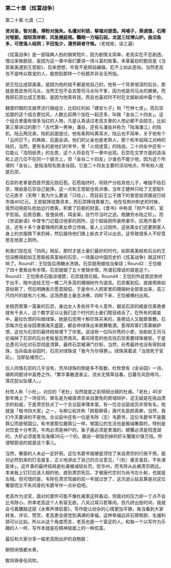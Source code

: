 ### 第二十章（炫富战争）

第二十章.七虞（二）

**贤对圣，智对愚，傅粉对施朱。名缰对利锁，挈榼对提壶。鸠哺子，燕调雏，石障对郇厨。烟轻笼岸柳，风急撼庭梧。鸜眼一方端石砚，龙涎三炷博山炉。曲沼鱼多，可使渔人结网；平田兔少，漫劳耕者守株。**（老规矩，读三遍）

《炫富战争》是一部瑞典人拍的搞笑短片，因为剧情太简单，老高实在不忍剧透。借过来做题目，是因为这一章中我们要讲一场斗富的故事。本章最初的题目是《当郭美美遇到王思聪》，后来想想，毕竟不是网站编辑，犯不上如此恶俗。当然老高也不是哗众取宠的人，能想到那样一个标题并非全无所指。

把王恺比成郭美美，是因为他的钱不都是他自己的，他有一个背景很深的后台，那就是晋武帝司马炎，当然王恺不会去管司马炎叫干爹，因为他是司马炎的舅舅。而我把石崇比成王思聪，是因为他真有钱，而且也喜欢时不时在文娱新闻中露个脸。

魏晋时期的文娱界流行搞组合，比较红的如「建安七子」和「竹林七贤」。而石崇加盟的这个组合更拉风，人数比前两个加在一起还多，叫做「金谷二十四友」。这个组合里面有很多当红的人物，凡是认真读过老高文章的人想必都不会陌生。比如第三章讲过的那个「古代第一男神」潘岳，还有与潘岳并称为「陆海潘江」的陆机、陆云两兄弟，陆机前面提过，他有条狗叫黄耳犬，陆云也不简单，关于他有个「云间日下」的典故，后面会讲。他们的父亲也是老熟人，那个和羊祜隔江对峙的陆抗，当然，更有名的是他们的爷爷，曾「火烧连营」的陆逊。二十四友中还有一位能让「洛阳纸贵」的左思，这个人将会在下一章中出现。石崇在文学方面的造诣和上述几位不在同一个层次上，但「金谷二十四友」少谁也不能少他，因为这个所谓的「金谷」，是指洛阳名胜金谷园，它是二十四友主要的活动地点，所有权人就是石崇。

石崇的老爹是西晋开国元勋石苞。石苞临终时，将财产分给其他儿子，唯独不给石崇，理由是石崇自己能挣。这一点和王思聪也有点像，当年王健林只给了王思聪5亿元练手（天啊！我为什么要说「只给」），而目前王公子旗下的普思投资据说已经市值40亿元。王思聪挣钱靠资本，而石崇挣钱靠暴力。他在任荆州刺史的时候，竟然动用部队抢劫远行商客，积累了巨额的财富。《晋书》中称其「财产丰积，室宇宏丽。后房百数，皆曳纨绣，珥金翠。丝竹尽当时之选，庖膳穷水陆之珍」，而《世说新语》中曾专门记载过他家的厕所，这个超级厕所装修豪华，应用齐备不说，还有十多个身着锦绣的美女恭立侍候，客人上过厕所，这些美女们还要把客人身上的衣服换下来扔掉，然后服侍他们换上新衣才可以出去，这导致很多人不好意思在他家上厕所。

和我们现在反「四风」相反，那时才是土豪们最好的时代。如郭美美般有后台的王恺没瞧得起如王思聪般真富裕的石崇，一场轰动中国历史的《炫富战争》就这样打响了。Round1：王恺饭后用糖水洗锅，石崇就用蜡烛当柴烧；Round2：王恺做了四十里紫丝布步障，石崇就做了五十里锦步障，所谓石障说的就是这个。Round3：王恺用赤石脂涂墙壁，石崇就用花椒。Round4：王恺的外挂晋武帝终于出手，暗中送给王恺一棵二尺多高的珊瑚树作为道具。石崇看到后，直接用铁如意给砸了，然后明确表示愿意赔偿，于是命仆人把家里的珊瑚树全部拿出来，高三尺四尺的就有六七株。这场西晋土豪总决赛，四轮下来，王恺被横扫出局。

坐稳西晋第一富豪的石崇，身边女人多些并不令人意外，据说石崇的姬妾仅美艳者就有千余人，这个数字足以让我们这个时代的土豪们瞠目结舌了。在所有的姬妾中，最拉仇恨的叫做绿珠，她是石崇用十斛珍珠买来的，美艳动人又能歌善舞。石崇每次在金谷园里搞海天盛筵，都会命绿珠出来歌舞敬酒，惹得宾客们羡慕嫉妒恨，这也为石崇的最终结局埋下了伏笔。说话有一位叫孙秀的小吏，协助赵王司马伦端掉了石崇的后台老板皇后贾南风，春风得意的他去找石崇索要绿珠被拒，于是怂恿司马伦对石崇彻底清算，最终石崇被满门抄斩。当然，孙秀最终也没有得到绿珠，当兵临金谷园时，石崇对绿珠说「我今为尔得罪」。绿珠哭着说「当效死于官前」，当即坠楼而亡。

后人同情石崇的几乎没有，凭吊绿珠的倒是多不胜数。杜牧曾有《金谷园》一诗，堪称同题诗中盖卷之作。「繁华事散逐香尘，流水无情草自春。日暮东风怨啼鸟，落花犹似坠楼人。」

杜牧人称「小杜」，对应的「老杜」当然就是之前频频出镜的杜甫。「老杜」45岁那年摊上了一场官司，罪名是为被唐肃宗亲自罢免的房琯辩护，这无疑是在挑战肃宗的权威，于是肃宗钦点了一个合议庭审理本案，有一位合议庭成员非常有名，他就是「楷书四大家」之一，与柳公权并称「颜筋柳骨」唐代名臣颜真卿，当然，我们今天要讲的不是他。合议庭中还有一位是韦陟（志）韦爵爷，这位韦爵爷不是鹿鼎公而是郇国公。和书里那位鹿鼎公一样，郇国公的生活也是极端奢靡的，特别是对饮食十分考究，牛肉必须是神户的，鱼子酱必须是里海的，螃蟹必须是阳澄湖的，大虾必须是青岛海捕38元一个的，据说一顿饭扔掉的虾头蟹尾价值万钱。所谓郇厨说的就是这个事儿。

当然，奢靡的人未必一定奸邪。这位韦爵爷就硬是顶住了来自肃宗的行政干预，面对必然到来的打击报复，正义地讲出了自己的合议意见，「（杜）甫言虽狂，不失谏臣体」。这件事的最终结局是杜甫被减轻处罚，贬华州，而韦陟从此被肃宗疏远。本来板上钉钉应该入相的他，直到肃宗死后，才被唐代宗封为尚书左仆射，也就是左相。但可惜的是，韦陟在肃宗驾崩的前一年就过世了，这次追认姑且算是对这位奢靡而又不失风骨的韦爵爷作一点补偿吧。

老高作为法官，面对的案件可能不像杜甫案这样轰动，但面对的压力却一丁点不会比韦陟小。所幸老高这个人有容无欲，八风过耳只若等闲。但凡挤出些时间，我就会弓着腰敲这部《水煮声律启蒙》，写作能让纷杂的心情更加平静，每当看到大家转发、评论、赞赏，老高更会感觉到满满的幸福，这种幸福远非石障郇厨、名缰利锁可以比拟。所以从这个角度而言，老高也是一个富足的人。和每一个以写作为乐趣的人一样，写作本就是在精神层面上的一种炫富。

最后和大家分享一幅老高刚出炉的自勉联：

聊把闲情都水煮，

敢将铮骨任风吹。
